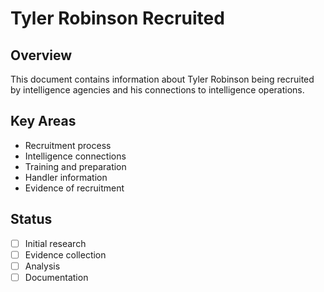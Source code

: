 # Tyler Robinson Recruited

## Overview
This document contains information about Tyler Robinson being recruited by intelligence agencies and his connections to intelligence operations.

## Key Areas
- Recruitment process
- Intelligence connections
- Training and preparation
- Handler information
- Evidence of recruitment

## Status
- [ ] Initial research
- [ ] Evidence collection
- [ ] Analysis
- [ ] Documentation